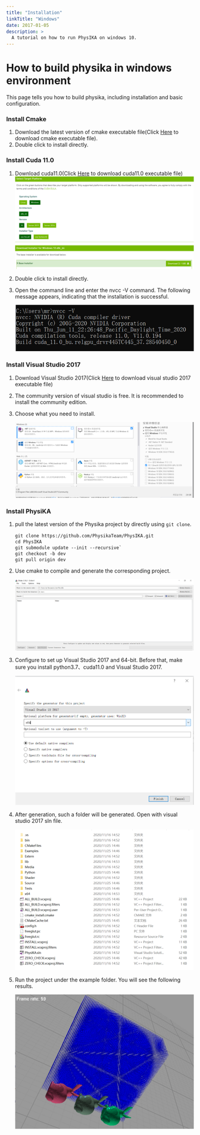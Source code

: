 ```yaml
---
title: "Installation"
linkTitle: "Windows"
date: 2017-01-05
description: >
  A tutorial on how to run PhysIKA on windows 10.
---
```


# How to build physika  in windows environment

This page tells you how to build physika, including installation and basic configuration.

### Install Cmake

1. Download the latest version of cmake executable file(Click [Here](https://cmake.org/download/) to download cmake executable file).
2. Double click to install directly.

### Install Cuda 11.0

1. Download cuda11.0(Click [Here](https://developer.nvidia.com/cuda-downloads?target_os=Windows&target_arch=x86_64&target_version=10&target_type=exelocal) to download cuda11.0 executable file)![](cuda11.0.PNG)

2. Double click to install directly.

3. Open the command line and enter the nvcc -V command. The following message appears, indicating that the installation is successful.

   ![](cuda.PNG)

### Install **Visual Studio 2017**

1. Download Visual Studio 2017(Click [Here](https://visualstudio.microsoft.com/zh-hans/vs/older-downloads/) to download visual studio 2017 executable file)

2. The community version of visual studio is free. It is recommended to install the community edition.

3. Choose what you need to install.

   ![](vs.PNG)

### Install PhysiKA

1. pull the latest version of the Physika project by directly using `git clone`.

   ```
   git clone https://github.com/PhysikaTeam/PhysIKA.git
   cd PhysIKA
   git submodule update --init --recursive`
   git checkout -b dev
   git pull origin dev
   ```

2. Use cmake to compile and generate the corresponding project.

   ![](cmake1PNG.PNG)

3. Configure to set up Visual Studio 2017 and 64-bit. Before that, make sure you install python3.7、cuda11.0 and Visual Studio 2017.

   <img src="cmake1.PNG" style="zoom:50%;" />

4. After generation, such a folder will be generated. Open with visual studio 2017 sln file.

   <img src="fold.PNG" style="zoom:50%;" />

5. Run the project under the example folder. You will see the following results.

   <img src="result.PNG" style="zoom:50%;" />



